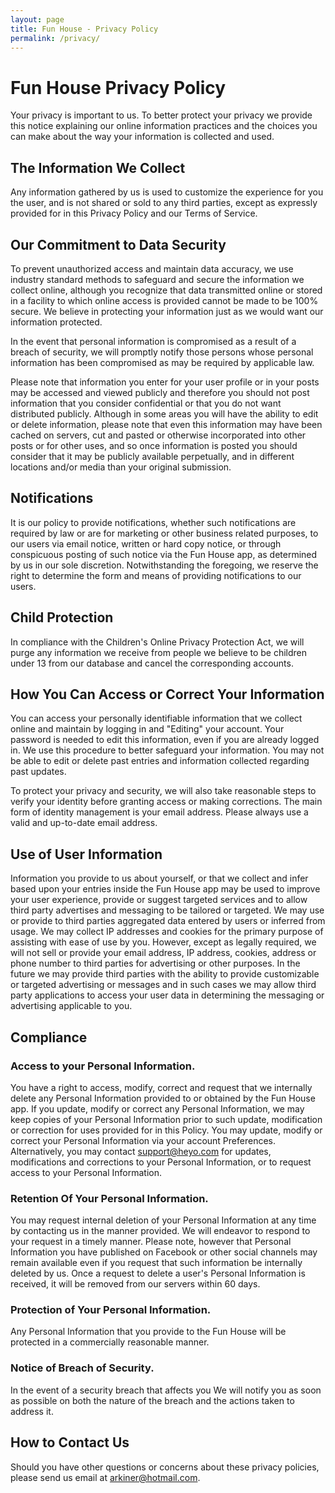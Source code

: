 ```yaml
---
layout: page
title: Fun House - Privacy Policy
permalink: /privacy/
---
```


# Fun House Privacy Policy

Your privacy is important to us. To better protect your privacy we provide this notice explaining our online information practices and
the choices you can make about the way your information is collected and used.

## The Information We Collect

Any information gathered by us is used to customize the experience for you the user, and is not shared or sold to any third parties,
except as expressly provided for in this Privacy Policy and our Terms of Service. 

## Our Commitment to Data Security

To prevent unauthorized access and maintain data accuracy, we use industry standard methods to safeguard and secure the information
we collect online, although you recognize that data transmitted online or stored in a facility to which online access is provided 
cannot be made to be 100% secure. We believe in protecting your information just as we would want our information protected.

In the event that personal information is compromised as a result of a breach of security, we will promptly notify those persons 
whose personal information has been compromised as may be required by applicable law.

Please note that information you enter for your user profile or in your posts may be accessed and viewed publicly and 
therefore you should not post information that you consider confidential or that you do not want distributed publicly. 
Although in some areas you will have the ability to edit or delete information, please note that even this information 
may have been cached on servers, cut and pasted or otherwise incorporated into other posts or for other uses, 
and so once information is posted you should consider that it may be publicly available perpetually, 
and in different locations and/or media than your original submission.

## Notifications

It is our policy to provide notifications, whether such notifications are required by law or are for marketing or other business related purposes, 
to our users via email notice, written or hard copy notice, or through conspicuous posting of such notice via the Fun House app, 
as determined by us in our sole discretion. Notwithstanding the foregoing, we reserve the right to determine the form and means of providing 
notifications to our users.

## Child Protection

In compliance with the Children's Online Privacy Protection Act, we will purge any information we receive from people we believe to be children under 13 
from our database and cancel the corresponding accounts.

## How You Can Access or Correct Your Information

You can access your personally identifiable information that we collect online and maintain by logging in and "Editing" your account. 
Your password is needed to edit this information, even if you are already logged in. We use this procedure to better safeguard your information. 
You may not be able to edit or delete past entries and information collected regarding past updates.

To protect your privacy and security, we will also take reasonable steps to verify your identity before granting access or making corrections. 
The main form of identity management is your email address. Please always use a valid and up-to-date email address.

## Use of User Information

Information you provide to us about yourself, or that we collect and infer based upon your entries inside the Fun House app may be used to 
improve your user experience, provide or suggest targeted services and to allow third party advertises and messaging to be tailored or targeted. 
We may use or provide to third parties aggregated data entered by users or inferred from usage. 
We may collect IP addresses and cookies for the primary purpose of assisting with ease of use by you. 
However, except as legally required, we will not sell or provide your email address, IP address, cookies, address or phone number to 
third parties for advertising or other purposes. In the future we may provide third parties with the ability to provide customizable 
or targeted advertising or messages and in such cases we may allow third party applications to access your user data in determining 
the messaging or advertising applicable to you.

## Compliance

### Access to your Personal Information. 
You have a right to access, modify, correct and request that we internally delete any Personal Information provided to or obtained by the Fun House app. 
If you update, modify or correct any Personal Information, we may keep copies of your Personal Information prior to such update, 
modification or correction for uses provided for in this Policy. 
You may update, modify or correct your Personal Information via your account Preferences. 
Alternatively, you may contact support@heyo.com for updates, modifications and corrections to your Personal Information, 
or to request access to your Personal Information.

### Retention Of Your Personal Information. 

You may request internal deletion of your Personal Information at any time by contacting us in the manner provided. 
We will endeavor to respond to your request in a timely manner. 
Please note, however that Personal Information you have published on Facebook or other social channels may remain available 
even if you request that such information be internally deleted by us. Once a request to delete a user's Personal Information is received, 
it will be removed from our servers within 60 days.

### Protection of Your Personal Information. 

Any Personal Information that you provide to the Fun House will be protected in a commercially reasonable manner.

### Notice of Breach of Security. 

In the event of a security breach that affects you We will notify you as soon as possible on both the nature of the breach 
and the actions taken to address it.

## How to Contact Us

Should you have other questions or concerns about these privacy policies, please send us email at arkiner@hotmail.com.
